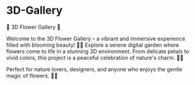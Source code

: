 # 3D-Gallery

🌸 3D Flower Gallery 🌼

Welcome to the 3D Flower Gallery – a vibrant and immersive experience filled with blooming beauty! 🌷✨ Explore a serene digital garden where flowers come to life in a stunning 3D environment. From delicate petals to vivid colors, this project is a peaceful celebration of nature's charm. 🌹🌻

Perfect for nature lovers, designers, and anyone who enjoys the gentle magic of flowers. 🌺💐
